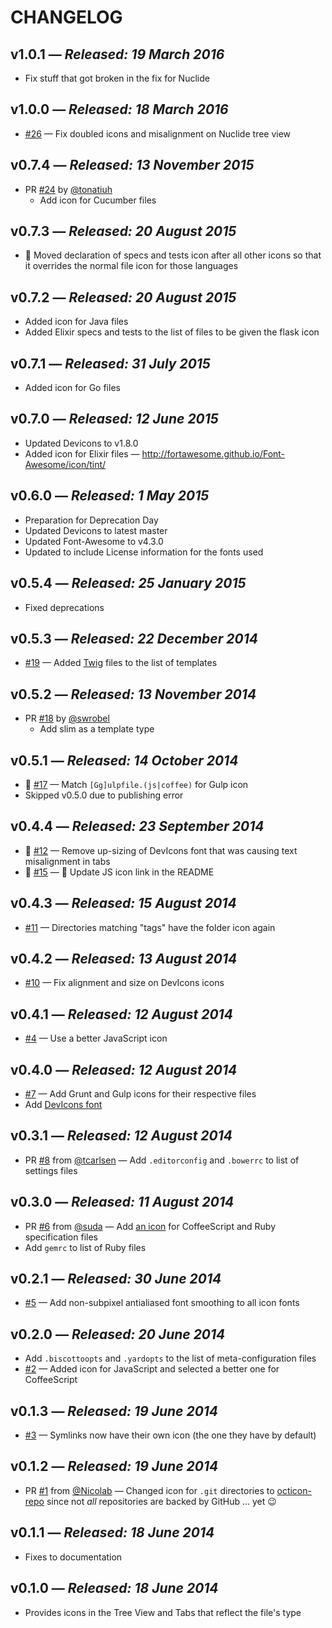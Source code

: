 # CHANGELOG

## **v1.0.1** &mdash; *Released: 19 March 2016*

* Fix stuff that got broken in the fix for Nuclide

## **v1.0.0** &mdash; *Released: 18 March 2016*

* [#26](https://github.com/lee-dohm/file-type-icons/issues/26) &mdash; Fix doubled icons and misalignment on Nuclide tree view

## **v0.7.4** &mdash; *Released: 13 November 2015*

* PR [#24](https://github.com/lee-dohm/file-type-icons/pull/24) by [@tonatiuh](https://github.com/tonatiuh)
    * Add icon for Cucumber files

## **v0.7.3** &mdash; *Released: 20 August 2015*

* :bug: Moved declaration of specs and tests icon after all other icons so that it overrides the normal file icon for those languages

## **v0.7.2** &mdash; *Released: 20 August 2015*

* Added icon for Java files
* Added Elixir specs and tests to the list of files to be given the flask icon

## **v0.7.1** &mdash; *Released: 31 July 2015*

* Added icon for Go files

## **v0.7.0** &mdash; *Released: 12 June 2015*

* Updated Devicons to v1.8.0
* Added icon for Elixir files &mdash; http://fortawesome.github.io/Font-Awesome/icon/tint/

## **v0.6.0** &mdash; *Released: 1 May 2015*

* Preparation for Deprecation Day
* Updated Devicons to latest master
* Updated Font-Awesome to v4.3.0
* Updated to include License information for the fonts used

## **v0.5.4** &mdash; *Released: 25 January 2015*

* Fixed deprecations

## **v0.5.3** &mdash; *Released: 22 December 2014*

* [#19](https://github.com/lee-dohm/file-type-icons/issues/19) &mdash; Added [Twig](http://twig.sensiolabs.org) files to the list of templates

## **v0.5.2** &mdash; *Released: 13 November 2014*

* PR [#18](https://github.com/lee-dohm/file-type-icons/pull/18) by [@swrobel](https://github.com/swrobel)
    * Add slim as a template type

## **v0.5.1** &mdash; *Released: 14 October 2014*

* :bug: [#17](https://github.com/lee-dohm/file-type-icons/issues/15) &mdash; Match `[Gg]ulpfile.(js|coffee)` for Gulp icon
* Skipped v0.5.0 due to publishing error

## **v0.4.4** &mdash; *Released: 23 September 2014*

* :bug: [#12](https://github.com/lee-dohm/file-type-icons/issues/15) &mdash; Remove up-sizing of DevIcons font that was causing text misalignment in tabs
* :bug: [#15](https://github.com/lee-dohm/file-type-icons/issues/15) &mdash; :memo: Update JS icon link in the README

## **v0.4.3** &mdash; *Released: 15 August 2014*

* [#11](https://github.com/lee-dohm/file-type-icons/issues/11) &mdash; Directories matching "tags" have the folder icon again

## **v0.4.2** &mdash; *Released: 13 August 2014*

* [#10](https://github.com/lee-dohm/file-type-icons/issues/10) &mdash; Fix alignment and size on DevIcons icons

## **v0.4.1** &mdash; *Released: 12 August 2014*

* [#4](https://github.com/lee-dohm/file-type-icons/issues/4) &mdash; Use a better JavaScript icon

## **v0.4.0** &mdash; *Released: 12 August 2014*

* [#7](https://github.com/lee-dohm/file-type-icons/issues/7) &mdash; Add Grunt and Gulp icons for their respective files
* Add [DevIcons font](http://vorillaz.github.io/devicons/#/main)

## **v0.3.1** &mdash; *Released: 12 August 2014*

* PR [#8](https://github.com/lee-dohm/file-type-icons/pull/8) from [@tcarlsen](https://github.com/tcarlsen) &mdash; Add `.editorconfig` and `.bowerrc` to list of settings files

## **v0.3.0** &mdash; *Released: 11 August 2014*

* PR [#6](https://github.com/lee-dohm/file-type-icons/pull/6) from [@suda](https://github.com/suda) &mdash; Add [an icon](http://fortawesome.github.io/Font-Awesome/icon/flask/) for CoffeeScript and Ruby specification files
* Add `gemrc` to list of Ruby files

## **v0.2.1** &mdash; *Released: 30 June 2014*

* [#5](https://github.com/lee-dohm/file-type-icons/issues/5) &mdash; Add non-subpixel antialiased font smoothing to all icon fonts

## **v0.2.0** &mdash; *Released: 20 June 2014*

* Add `.biscottoopts` and `.yardopts` to the list of meta-configuration files
* [#2](https://github.com/lee-dohm/file-type-icons/issues/2) &mdash; Added icon for JavaScript and selected a better one for CoffeeScript

## **v0.1.3** &mdash; *Released: 19 June 2014*

* [#3](https://github.com/lee-dohm/file-type-icons/issues/3) &mdash; Symlinks now have their own icon (the one they have by default)

## **v0.1.2** &mdash; *Released: 19 June 2014*

* PR [#1](https://github.com/lee-dohm/file-type-icons/pull/1) from [@Nicolab](https://github.com/Nicolab) &mdash; Changed icon for `.git` directories to [octicon-repo](http://octicons.github.com/icon/repo/) since not *all* repositories are backed by GitHub ... yet :wink:

## **v0.1.1** &mdash; *Released: 18 June 2014*

* Fixes to documentation

## **v0.1.0** &mdash; *Released: 18 June 2014*

* Provides icons in the Tree View and Tabs that reflect the file's type

